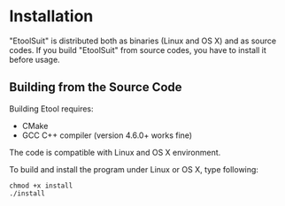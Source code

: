 Installation
============

"EtoolSuit" is distributed both as binaries (Linux and OS X) and as source codes.
If you build "EtoolSuit" from source codes, you have to install it before usage.

Building from the Source Code
-----------------------------

Building Etool requires:
* CMake
* GCC C++ compiler (version 4.6.0+ works fine)

The code is compatible with Linux and OS X environment.

To build and install the program under Linux or OS X, type following:

	chmod +x install
	./install
